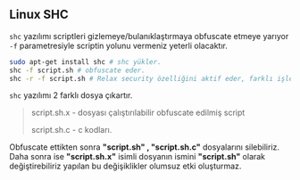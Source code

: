 ## Linux SHC

`shc` yazılımı scriptleri gizlemeye/bulanıklaştırmaya obfuscate etmeye yarıyor `-f` parametresiyle scriptin yolunu vermeniz yeterli olacaktır.

```bash
sudo apt-get install shc # shc yükler.
shc -f script.sh # obfuscate eder.
shc -r -f script.sh # Relax security özelliğini aktif eder, farklı işletim sistemlerinde scriptin sağlıklı çalışmasını sağlar bu parametre verilmediği sürece script farklı bir işletim sisteminde hata verir ve çalışmaz.
```

`shc` yazılımı 2 farklı dosya çıkartır.

> script.sh.x - dosyası çalıştırılabilir obfuscate edilmiş script
>
> script.sh.c - c kodları.

Obfuscate ettikten sonra **"script.sh" , "script.sh.c"** dosyalarını silebiliriz. Daha sonra ise **"script.sh.x"** isimli dosyanın ismini **"script.sh"** olarak değiştirebiliriz yapılan bu değişiklikler olumsuz etki oluşturmaz.

